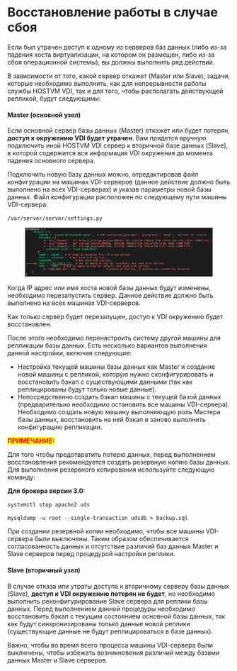 # Восстановление работы в случае сбоя

Если был утрачен доступ к одному из серверов баз данных (либо из-за падения хоста виртуализации, на котором он размещен, либо из-за сбоя операционной системы), вы должны выполнить ряд действий.

В зависимости от того, какой сервер откажет (Master или Slave), задачи, которые необходимо выполнить, как для непрерывности работы службы HOSTVM VDI, так и для того, чтобы располагать действующей репликой, будут следующими:

#### Master (основной узел)

Если основной сервер базы данных (Master) откажет или будет потерян, **доступ к окружению VDI будет утрачен**. Вам придется вручную подключить иной HOSTVM VDI сервер к вторичной базе данных (Slave), в которой содержится вся информация VDI окружения до момента падения основного сервера.

Подключить новую базу данных можно, отредактировав файл конфигурации на машинах VDI-серверов (данное действие должно быть выполнено на всех VDI-серверах) и указав параметры новой базы данных. Файл конфигурации расположен по следующему пути машины VDI-сервера:

```
/var/server/server/settings.py 
```

<figure><img src="../../../.gitbook/assets/host (1).png" alt=""><figcaption></figcaption></figure>

Когда IP адрес или имя хоста новой базы данных будут изменены, необходимо перезапустить сервер. Данное действие должно быть выполнено на всех машинах VDI-серверов.

&#x20;Как только сервер будет перезапущен, доступ к VDI окружению будет восстановлен.

После этого необходимо перенастроить систему другой машины для репликации базы данных. Есть несколько вариантов выполнения данной настройки, включая следующие:

* Настройка текущей машины базы данных как Master и создание новой машины с репликой, которую нужно сконфигурировать и восстановить бэкап с существующими данными (так как реплицированы будут только новые данные).
* Непосредственно создать бэкап машины с текущей базой данных (предварительно необходимо остановить все машины VDI-сервера). Необходимо создать новую машину выполняющую роль Мастера базы данных, восстановить на ней бэкап и заново выполнить конфигурацию репликации.

<mark style="color:red;">**ПРИМЕЧАНИЕ:**</mark>

Для того чтобы предотвратить потерю данных, перед выполнением восстановления рекомендуется создать резервную копию базы данных. Для выполнения резервного копирования используйте следующую команду:

**Для брокера версии 3.0:**

```
systemctl stop apache2 uds
```

```
mysqldump -u root --single-transaction udsdb > backup.sql
```

При создании резервной копии необходимо, чтобы все машины VDI-сервера были выключены. Таким образом обеспечивается согласованность данных и отсутствие различий баз данных Master и Slave серверов перед процедурой настройки реплики.

#### Slave (вторичный узел)

В случае отказа или утраты доступа к вторичному серверу базы данных (Slave), **доступ к VDI окружению потерян не будет**, но необходимо выполнить реконфигурирование Slave сервера для реплики базы данных. Перед выполнением данной процедуры необходимо восстановить бэкап с текущим состоянием основной базы данных, так как будут синхронизированы только данные новой реплики (существующие данные не будут реплицироваться в базе данных).

Важно, чтобы во время всего процесса машины VDI-сервера были выключены, чтобы избежать возникновения различий между базами данных Master и Slave серверов.
